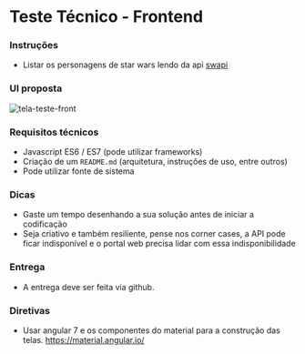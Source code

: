 # Teste Técnico - Frontend

### Instruções

- Listar os personagens de star wars lendo da api [swapi](https://swapi.co/)

### UI proposta

![tela-teste-front](https://user-images.githubusercontent.com/398909/42768524-2679fad8-88f6-11e8-9872-41eb199d1d79.png)

### Requisitos técnicos

- Javascript ES6 / ES7 (pode utilizar frameworks)
- Criação de um `README.md` (arquitetura, instruções de uso, entre outros)
- Pode utilizar fonte de sistema

### Dicas

- Gaste um tempo desenhando a sua solução antes de iniciar a codificação
- Seja criativo e também resiliente, pense nos corner cases, a API pode ficar indisponível e o portal web precisa lidar com essa indisponibilidade

### Entrega

- A entrega deve ser feita via github.

### Diretivas

- Usar angular 7 e os componentes do material para a construção das telas. https://material.angular.io/
